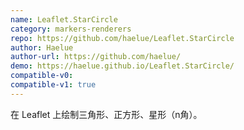 ```yaml
---
name: Leaflet.StarCircle
category: markers-renderers
repo: https://github.com/haelue/Leaflet.StarCircle
author: Haelue
author-url: https://github.com/haelue/
demo: https://haelue.github.io/Leaflet.StarCircle/
compatible-v0:
compatible-v1: true
---
```


在 Leaflet 上绘制三角形、正方形、星形（n角）。
